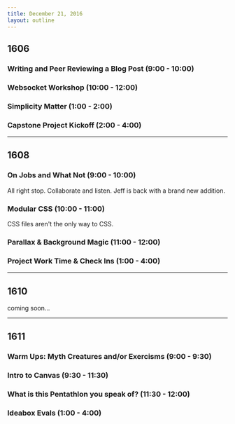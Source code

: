 ```yaml
---
title: December 21, 2016
layout: outline
---
```


## 1606

### Writing and Peer Reviewing a Blog Post (9:00 - 10:00)

### Websocket Workshop (10:00 - 12:00)

### Simplicity Matter (1:00 - 2:00)

### Capstone Project Kickoff (2:00 - 4:00)

***

## 1608

### On Jobs and What Not (9:00 - 10:00)
All right stop. Collaborate and listen. Jeff is back with a brand new addition.

### Modular CSS (10:00 - 11:00)
CSS files aren't the only way to CSS.

### Parallax & Background Magic (11:00 - 12:00)

### Project Work Time & Check Ins (1:00 - 4:00)

***

## 1610
coming soon...

***

## 1611

### Warm Ups: Myth Creatures and/or Exercisms (9:00 - 9:30)

### Intro to Canvas (9:30 - 11:30)

### What is this Pentathlon you speak of? (11:30 - 12:00)

### Ideabox Evals (1:00 - 4:00)
